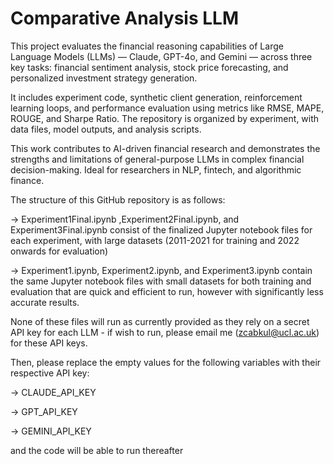 # Comparative Analysis LLM
This project evaluates the financial reasoning capabilities of Large Language Models (LLMs) — Claude, GPT-4o, and Gemini — across three key tasks: financial sentiment analysis, stock price forecasting, and personalized investment strategy generation. 

It includes experiment code, synthetic client generation, reinforcement learning loops, and performance evaluation using metrics like RMSE, MAPE, ROUGE, and Sharpe Ratio. The repository is organized by experiment, with data files, model outputs, and analysis scripts. 

This work contributes to AI-driven financial research and demonstrates the strengths and limitations of general-purpose LLMs in complex financial decision-making. Ideal for researchers in NLP, fintech, and algorithmic finance.

The structure of this GitHub repository is as follows:

-> Experiment1Final.ipynb ,Experiment2Final.ipynb, and Experiment3Final.ipynb consist of the finalized Jupyter notebook files for each experiment, with large datasets (2011-2021 for training and 2022 onwards for evaluation)

-> Experiment1.ipynb, Experiment2.ipynb, and Experiment3.ipynb contain the same Jupyter notebook files with small datasets for both training and evaluation that are quick and efficient to run, however with significantly less accurate results.

None of these files will run as currently provided as they rely on a secret API key for each LLM - if wish to run, please email me (zcabkul@ucl.ac.uk) for these API keys.

Then, please replace the empty values for the following variables with their respective API key:

-> CLAUDE_API_KEY

-> GPT_API_KEY

-> GEMINI_API_KEY 

and the code will be able to run thereafter
